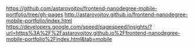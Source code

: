 https://github.com/astarovojtov/frontend-nanodegree-mobile-portfolio/tree/gh-pages
http://astarovojtov.github.io/frontend-nanodegree-mobile-portfolio/index.html
https://developers.google.com/speed/pagespeed/insights/?url=https%3A%2F%2Fastarovojtov.github.io%2Ffrontend-nanodegree-mobile-portfolio%2Findex.html&tab=mobile